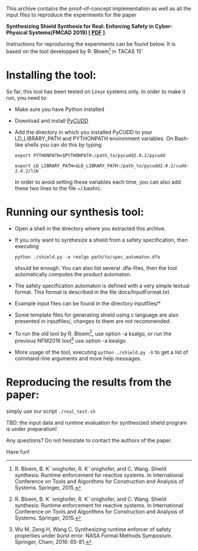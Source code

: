 This archive contains the proof-of-concept implementation as well as all the 
input files to reproduce the experiments for the paper 

**Synthesizing 
Shield Synthesis for Real: Enforcing Safety in Cyber-Physical Systems(FMCAD 2019) [ [PDF](./docs/WuWDW19.pdf) ]**. 

Instructions for reproducing the experiments can be found below. 
It is based on the tool developped by R. Bloem[^1] in TACAS 15'

Installing the tool:
====================
So far, this tool has been tested on Linux systems only. In order to 
make it run, you need to:

 - Make sure you have Python installed
 - Download and install [PyCUDD](http://bears.ece.ucsb.edu/pycudd.html) 
 - Add the directory in which you installed PyCUDD to your 
   LD_LIBRARY_PATH and PYTHONPATH environment variables. 
   On Bash-like shells you can do this by typing

   ```
   export PYTHONPATH=$PYTHONPATH:/path_to/pycudd2.0.2/pycudd
   
   export LD_LIBRARY_PATH=$LD_LIBRARY_PATH:/path_to/pycudd2.0.2/cudd-2.4.2/lib
    ```
   In order to avoid setting these variables each time, you can also add these
   two lines to the file ~/.bashrc.
 
Running our synthesis tool:
===========================
 - Open a shell in the directory where you extracted this archive. 
 - If you only want to synthesize a shield from a safety specification, then
   executing

   ```
   python ./shield.py -a realgo path/to/spec_automaton.dfa
   ```   
   should be enough. You can also list several .dfa-files, then the tool
   automatically computes the product automaton. 

 - The safety specification automaton is defined with a very simple textual
   format. This format is described in the file docs/InputFormat.txt.

 - Example input files can be found in the directory inputfiles/*

 - Some template files for generating shield using c language are also presented in inputfiles/, changes to them are not recommended.

 - To run the old tool by R. Bloem[^1], use option -a ksalgo, or run the previous NFM2016 tool[^2] use option -a bealgo

 - More usage of the tool, executing `python ./shield.py -h` to get a list of command-line arguments and more help messages.
 
Reproducing the results from the paper:
=======================================
simply use our script `./real_test.sh` 

TBD: the input data and runtime evaluation for synthesized shield program is under preparation!
  

Any questions? Do not hesistate to contact the authors of the paper.

Have fun!


[^1]: R. Bloem, B. K¨onighofer, R. K¨onighofer, and C. Wang. Shield synthesis: Runtime enforcement
for reactive systems. In International Conference on Tools and Algorithms for Construction
and Analysis of Systems. Springer, 2015.

[^2]: Wu M, Zeng H, Wang C. Synthesizing runtime enforcer of safety properties under burst error. NASA Formal Methods Symposium. Springer, Cham, 2016: 65-81. 

